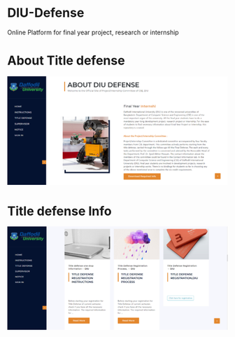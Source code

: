 # DIU-Defense
Online Platform for final year project, research or internship

<h1>About Title defense</h1>
  <img src="https://github.com/Anower16/DIU-Defense/blob/master/images/1.png">
  <h1>Title defense Info</h1>
   <img src="https://github.com/Anower16/DIU-Defense/blob/master/images/2.png">
